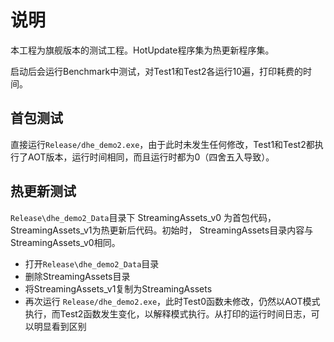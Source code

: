 # 说明

本工程为旗舰版本的测试工程。HotUpdate程序集为热更新程序集。

启动后会运行Benchmark中测试，对Test1和Test2各运行10遍，打印耗费的时间。

## 首包测试

直接运行`Release/dhe_demo2.exe`，由于此时未发生任何修改，Test1和Test2都执行了AOT版本，运行时间相同，而且运行时都为0（四舍五入导致）。

## 热更新测试

`Release\dhe_demo2_Data`目录下 StreamingAssets_v0 为首包代码， StreamingAssets_v1为热更新后代码。初始时， StreamingAssets目录内容与StreamingAssets_v0相同。

- 打开`Release\dhe_demo2_Data`目录
- 删除StreamingAssets目录
- 将StreamingAssets_v1复制为StreamingAssets
- 再次运行 `Release/dhe_demo2.exe`，此时Test0函数未修改，仍然以AOT模式执行，而Test2函数发生变化，以解释模式执行。从打印的运行时间日志，可以明显看到区别


